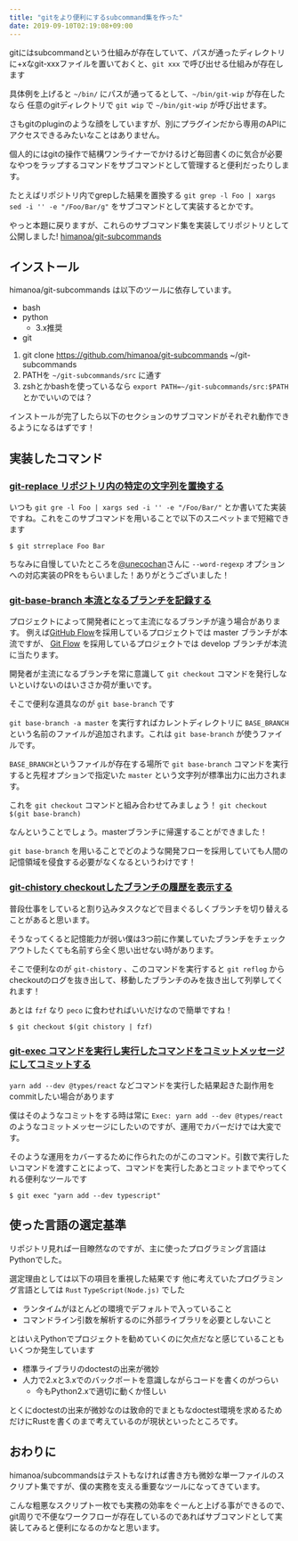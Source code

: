 ```yaml
---
title: "gitをより便利にするsubcommand集を作った"
date: 2019-09-10T02:19:08+09:00
---
```


gitにはsubcommandという仕組みが存在していて、パスが通ったディレクトリに+xなgit-xxxファイルを置いておくと、`git xxx` で呼び出せる仕組みが存在します

具体例を上げると `~/bin/` にパスが通ってるとして、`~/bin/git-wip` が存在したなら 任意のgitディレクトリで `git wip` で `~/bin/git-wip` が呼び出せます。

さもgitのpluginのような顔をしていますが、別にプラグインだから専用のAPIにアクセスできるみたいなことはありません。

個人的にはgitの操作で結構ワンライナーでかけるけど毎回書くのに気合が必要なやつをラップするコマンドをサブコマンドとして管理すると便利だったりします。

たとえばリポジトリ内でgrepした結果を置換する `git grep -l Foo | xargs sed -i '' -e "/Foo/Bar/g"` をサブコマンドとして実装するとかです。

やっと本題に戻りますが、これらのサブコマンド集を実装してリポジトリとして公開しました! [himanoa/git-subcommands](https://github.com/himanoa/git-subcommands)

## インストール

himanoa/git-subcommands は以下のツールに依存しています。

- bash
- python
  - 3.x推奨
- git

1. git clone https://github.com/himanoa/git-subcommands ~/git-subcommands
2. PATHを `~/git-subcommands/src` に通す
  1. zshとかbashを使っているなら `export PATH=~/git-subcommands/src:$PATH` とかでいいのでは？

インストールが完了したら以下のセクションのサブコマンドがそれぞれ動作できるようになるはずです！

## 実装したコマンド

### [git-replace リポジトリ内の特定の文字列を置換する](https://github.com/himanoa/git-subcommands/blob/master/src/git-strreplace)

いつも `git gre -l Foo | xargs sed -i '' -e "/Foo/Bar/"` とか書いてた実装ですね。これをこのサブコマンドを用いることで以下のスニペットまで短縮できます

```
$ git strreplace Foo Bar
```

ちなみに自慢していたところを[@unecochan](https://twitter.com/unecochan)さんに `--word-regexp` オプションへの対応実装のPRをもらいました！ありがとうございました！

### [git-base-branch 本流となるブランチを記録する](https://github.com/himanoa/git-subcommands/blob/master/src/git-base-branch)

プロジェクトによって開発者にとって主流になるブランチが違う場合があります。
例えば[GitHub Flow](https://gist.github.com/Gab-km/3705015)を採用しているプロジェクトでは master ブランチが本流ですが、
[Git Flow](https://www.atlassian.com/git/tutorials/comparing-workflows/gitflow-workflow) を採用しているプロジェクトでは develop ブランチが本流に当たります。

開発者が主流になるブランチを常に意識して `git checkout` コマンドを発行しないといけないのはいささか荷が重いです。

そこで便利な道具なのが `git base-branch` です

`git base-branch -a master` を実行すればカレントディレクトリに `BASE_BRANCH` という名前のファイルが追加されます。これは `git base-branch` が使うファイルです。

`BASE_BRANCH`というファイルが存在する場所で `git base-branch` コマンドを実行すると先程オプションで指定いた `master` という文字列が標準出力に出力されます。

これを `git checkout` コマンドと組み合わせてみましょう！ `git checkout $(git base-branch)`

なんということでしょう。masterブランチに帰還することができました！

`git base-branch` を用いることでどのような開発フローを採用していても人間の記憶領域を侵食する必要がなくなるというわけです！

### [git-chistory checkoutしたブランチの履歴を表示する](https://github.com/himanoa/git-subcommands/blob/master/src/git-chistory)

普段仕事をしていると割り込みタスクなどで目まぐるしくブランチを切り替えることがあると思います。

そうなってくると記憶能力が弱い僕は3つ前に作業していたブランチをチェックアウトしたくても名前すら全く思い出せない時があります。

そこで便利なのが `git-chistory` 、このコマンドを実行すると `git reflog` からcheckoutのログを抜き出して、移動したブランチのみを抜き出して列挙してくれます！

あとは `fzf` なり `peco` に食わせればいいだけなので簡単ですね！

```
$ git checkout $(git chistory | fzf)
```

### [git-exec コマンドを実行し実行したコマンドをコミットメッセージにしてコミットする](https://github.com/himanoa/git-subcommands/blob/master/src/git-exec)

`yarn add --dev @types/react` などコマンドを実行した結果起きた副作用をcommitしたい場合があります

僕はそのようなコミットをする時は常に `Exec: yarn add --dev @types/react` のようなコミットメッセージにしたいのですが、運用でカバーだけでは大変です。

そのような運用をカバーするために作られたのがこのコマンド。引数で実行したいコマンドを渡すことによって、コマンドを実行したあとコミットまでやってくれる便利なツールです

```
$ git exec "yarn add --dev typescript"
```

## 使った言語の選定基準

リポジトリ見れば一目瞭然なのですが、主に使ったプログラミング言語はPythonでした。

選定理由としては以下の項目を重視した結果です 他に考えていたプログラミング言語としては `Rust` `TypeScript(Node.js)` でした

- ランタイムがほとんどの環境でデフォルトで入っていること
- コマンドライン引数を解析するのに外部ライブラリを必要としないこと

とはいえPythonでプロジェクトを勧めていくのに欠点だなと感じていることもいくつか発生しています

- 標準ライブラリのdoctestの出来が微妙
- 人力で2.xと3.xでのバックポートを意識しながらコードを書くのがつらい
  - 今もPython2.xで適切に動くか怪しい

とくにdoctestの出来が微妙なのは致命的でまともなdoctest環境を求めるためだけにRustを書くのまで考えているのが現状といったところです。

## おわりに

himanoa/subcommandsはテストもなければ書き方も微妙な単一ファイルのスクリプト集ですが、僕の実務を支える重要なツールになってきています。

こんな粗悪なスクリプト一枚でも実務の効率をぐーんと上げる事ができるので、git周りで不便なワークフローが存在しているのであればサブコマンドとして実装してみると便利になるのかなと思います。


